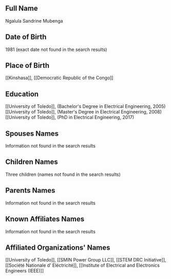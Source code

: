 ## Full Name
Ngalula Sandrine Mubenga

## Date of Birth
1981 (exact date not found in the search results)

## Place of Birth
[[Kinshasa]], [[Democratic Republic of the Congo]]

## Education
[[University of Toledo]], (Bachelor's Degree in Electrical Engineering, 2005)
[[University of Toledo]], (Master's Degree in Electrical Engineering, 2008)
[[University of Toledo]], (PhD in Electrical Engineering, 2017)

## Spouses Names
Information not found in the search results

## Children Names
Three children (names not found in the search results)

## Parents Names
Information not found in the search results

## Known Affiliates Names
Information not found in the search results

## Affiliated Organizations' Names
[[University of Toledo]], 
[[SMIN Power Group LLC]], 
[[STEM DRC Initiative]], 
[[Société Nationale d’ Eléctricité]], 
[[Institute of Electrical and Electronics Engineers (IEEE)]]
